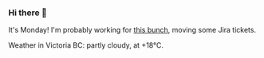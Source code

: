 ### Hi there :wave:

It's Monday! I'm probably working for [this bunch](https://github.com/kohofinancial), moving some Jira tickets.

Weather in Victoria BC: partly cloudy, at +18°C.
